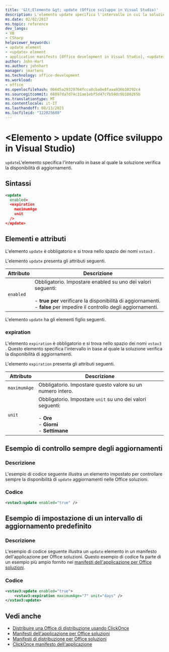 ```yaml
---
title: '&lt;Elemento &gt; update (Office sviluppo in Visual Studio)'
description: L'elemento update specifica l'intervallo in cui la soluzione verifica la disponibilità di aggiornamenti.
ms.date: 02/02/2017
ms.topic: reference
dev_langs:
- VB
- CSharp
helpviewer_keywords:
- update element
- <update> element
- application manifests [Office development in Visual Studio], <update> element
author: John-Hart
ms.author: johnhart
manager: jmartens
ms.technology: office-development
ms.workload:
- office
ms.openlocfilehash: 066d5a29329764fcca8cba0e8faaa936b10292c4
ms.sourcegitcommit: 68897da7d74c31ae1ebf5d47c7b5ddc9b108265b
ms.translationtype: MT
ms.contentlocale: it-IT
ms.lasthandoff: 08/13/2021
ms.locfileid: "122025680"
---
```

# <a name="ltupdategt-element-office-development-in-visual-studio"></a>&lt;Elemento &gt; update (Office sviluppo in Visual Studio)
  `update`L'elemento specifica l'intervallo in base al quale la soluzione verifica la disponibilità di aggiornamenti.

## <a name="syntax"></a>Sintassi

```xml
<update
  enabled>
  <expiration
    maximumAge
    unit
  />
</update>
```

## <a name="elements-and-attributes"></a>Elementi e attributi
 L'elemento `update` è obbligatorio e si trova nello spazio dei nomi `vstav3` .

 L'elemento `update` presenta gli attributi seguenti.

|Attributo|Descrizione|
|---------------|-----------------|
|`enabled`|Obbligatorio. Impostare enabled su uno dei valori seguenti:<br /><br /> -   **true per** verificare la disponibilità di aggiornamenti.<br />-   **false** per impedire il controllo degli aggiornamenti.|

 L'elemento `update` ha gli elementi figlio seguenti.

### <a name="expiration"></a>expiration
 L'elemento `expiration` è obbligatorio e si trova nello spazio dei nomi `vstav3` . Questo elemento specifica l'intervallo in base al quale la soluzione verifica la disponibilità di aggiornamenti.

 L'elemento `expiration` presenta gli attributi seguenti.

|Attributo|Descrizione|
|---------------|-----------------|
|`maximumAge`| Obbligatorio. Impostare questo valore su un numero intero.|
|`unit`|Obbligatorio. Impostare `unit` su uno dei valori seguenti:<br /><br /> -   **Ore**<br />-   **Giorni**<br />-   **Settimane**|

## <a name="example-of-always-checking-for-updates"></a>Esempio di controllo sempre degli aggiornamenti

### <a name="description"></a>Descrizione
 L'esempio di codice seguente illustra un elemento impostato per controllare sempre la disponibilità di `update` aggiornamenti nelle Office soluzioni.

### <a name="code"></a>Codice

```xml
<vstav3:update enabled="true" />
```

## <a name="example-of-setting-a-default-update-interval"></a>Esempio di impostazione di un intervallo di aggiornamento predefinito

### <a name="description"></a>Descrizione
 L'esempio di codice seguente illustra un `update` elemento in un manifesto dell'applicazione per Office soluzioni. Questo esempio di codice fa parte di un esempio più ampio fornito nei [manifesti dell'applicazione per Office soluzioni](../vsto/application-manifests-for-office-solutions.md).

### <a name="code"></a>Codice

```xml
<vstav3:update enabled="true">
    <vstav3:expiration maximumAge="7" unit="days" />
</vstav3:update>
```

## <a name="see-also"></a>Vedi anche

- [Distribuire una Office di distribuzione usando ClickOnce](../vsto/deploying-an-office-solution-by-using-clickonce.md)
- [Manifesti dell'applicazione per Office soluzioni](../vsto/application-manifests-for-office-solutions.md)
- [Manifesti di distribuzione per Office soluzioni](../vsto/deployment-manifests-for-office-solutions.md)
- [ClickOnce manifesto dell'applicazione](../deployment/clickonce-application-manifest.md)
